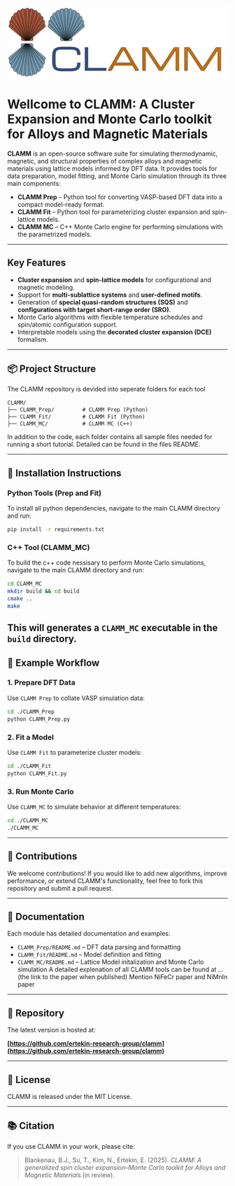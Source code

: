 ![title](media/Clamm1.png)
# Wellcome to CLAMM: A Cluster Expansion and Monte Carlo toolkit for Alloys and Magnetic Materials 

**CLAMM** is an open-source software suite for simulating thermodynamic, magnetic, and structural properties of complex alloys and magnetic materials using lattice models informed by DFT data. It provides tools for data preparation, model fitting, and Monte Carlo simulation through its three main components:

- **CLAMM Prep** – Python tool for converting VASP-based DFT data into a compact model-ready format.
- **CLAMM Fit** – Python tool for parameterizing cluster expansion and spin-lattice models.
- **CLAMM MC** – C++ Monte Carlo engine for performing simulations with the parametrized models.
---
  
## Key Features
- **Cluster expansion** and **spin-lattice models** for configurational and magnetic modeling.
- Support for **multi-sublattice systems** and **user-defined motifs**.
- Generation of **special quasi-random structures (SQS)** and **configurations with target short-range order (SRO)**.
- Monte Carlo algorithms with flexible temperature schedules and spin/atomic configuration support.
- Interpretable models using the **decorated cluster expansion (DCE)** formalism.
---

## 📦 Project Structure
The CLAMM repository is devided into seperate folders for each tool
```
CLAMM/
├── CLAMM_Prep/         # CLAMM Prep (Python)
├── CLAMM_Fit/          # CLAMM Fit (Python)
├── CLAMM_MC/           # CLAMM MC (C++)
```
In addition to the code, each folder contains all sample files needed for running a short tutorial. Detailed can be found in the files README.

---

## 🔧 Installation Instructions

### Python Tools (Prep and Fit)
To install all python dependencies, navigate to the main CLAMM directory and run:
```bash
pip install -r requirements.txt
```

### C++ Tool (CLAMM_MC)
To build the c++ code nessisary to perform Monte Carlo simulations, navigate to the main CLAMM directory and run: 
```bash
cd CLAMM_MC
mkdir build && cd build
cmake ..
make
```
This will generates a `CLAMM_MC` executable in the `build` directory.
---

## 🚀 Example Workflow

### 1. Prepare DFT Data
Use `CLAMM Prep` to collate VASP simulation data:
```bash
cd ./CLAMM_Prep
python CLAMM_Prep.py
```
### 2. Fit a Model
Use `CLAMM Fit` to parameterize cluster models:
```bash
cd ./CLAMM_Fit
python CLAMM_Fit.py
```
### 3. Run Monte Carlo
Use `CLAMM_MC` to simulate behavior at different temperatures:
```bash
cd ./CLAMM_MC
./CLAMM_MC
```
---

## 🤝 Contributions

We welcome contributions! If you would like to add new algorithms, improve performance, or extend CLAMM's functionality, feel free to fork this repository and submit a pull request.

---

## 📘 Documentation

Each module has detailed documentation and examples:
- `CLAMM_Prep/README.md` – DFT data parsing and formatting
- `CLAMM_Fit/README.md` – Model definition and fitting
- `CLAMM_MC/README.md` – Lattice Model initalization and Monte Carlo simulation
A detailed explenation of all CLAMM tools can be found at ... (the link to the paper when published)
Mention NiFeCr paper and NiMnIn paper
---

## 🔗 Repository

The latest version is hosted at:

**[https://github.com/ertekin-research-group/clamm](https://github.com/ertekin-research-group/clamm)**

---
## 📜 License

CLAMM is released under the MIT License.

---

## 📚 Citation

If you use CLAMM in your work, please cite:

> Blankenau, B.J., Su, T., Kim, N., Ertekin, E. (2025). *CLAMM: A generalized spin cluster expansion–Monte Carlo toolkit for Alloys and Magnetic Materials.*(in review).
